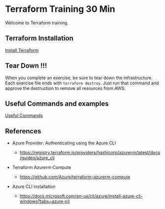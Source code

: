 # Terraform Training 30 Min
Welcome to Terraform training. 

## Terraform Installation
[Install Terraform](Install-Terraform.md)

## Tear Down !!!
When you complete an exercise, be sure to tear down the infrastructure.  Each exercise file ends with `terraform destroy`.  Just run that command and approve the destruction to remove all resources from AWS.

## Useful Commands and examples
[Useful Commands](useful-commands.md)

## References
- Azure Provider: Authenticating using the Azure CLI
  - https://registry.terraform.io/providers/hashicorp/azurerm/latest/docs/guides/azure_cli

- Terraform Azurerm Compute
  - https://github.com/Azure/terraform-azurerm-compute

- Azure CLI installation
  - https://docs.microsoft.com/en-us/cli/azure/install-azure-cli-windows?tabs=azure-cli
